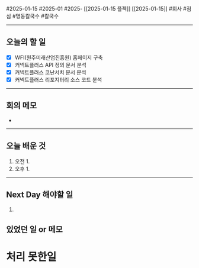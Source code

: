#2025-01-15 #2025-01 #2025- [[2025-01-15 플젝]] [[2025-01-15]]
#회사 #점심 #명동칼국수 #칼국수

---
## 오늘의 할 일
- [x] WFI(원주미래산업진흥원) 홈페이지 구축
- [x] 커넥트플러스 API 정의 문서 분석
- [x] 커넥트플러스 코난서치 문서 분석
- [x] 커넥트플러스 리포지터리 소스 코드 분석
---
## 회의 메모
- 
---
## 오늘 배운 것
1. 오전
    1. 
2. 오후
    1. 
---
## Next Day 해야할 일
1. 


## 있었던 일 or 메모


# 처리 못한일